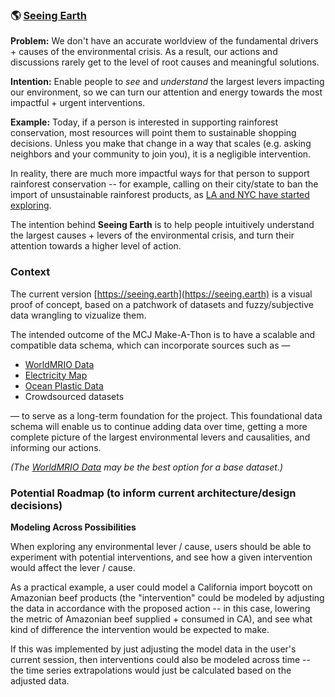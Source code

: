 ### :earth_americas: [Seeing Earth](https://seeing.earth)

**Problem:** We don't have an accurate worldview of the fundamental drivers + causes of the environmental crisis.  As a result, our actions and discussions rarely get to the level of root causes and meaningful solutions.

**Intention:** Enable people to *see* and *understand* the largest levers impacting our environment, so we can turn our attention and energy towards the most impactful + urgent interventions.

**Example:** Today, if a person is interested in supporting rainforest conservation, most resources will point them to sustainable shopping decisions.  Unless you make that change in a way that scales (e.g. asking neighbors and your community to join you), it is a negligible intervention.

In reality, there are much more impactful ways for that person to support rainforest conservation -- for example, calling on their city/state to ban the import of unsustainable rainforest products, as [LA and NYC have started exploring](https://www.cbsnews.com/news/amazon-rainforest-wildfires-nyc-and-la-officials-urge-boycott-of-meat-companies-linked-to-amazon-fires/).

The intention behind **Seeing Earth** is to help people intuitively understand the largest causes + levers of the environmental crisis, and turn their attention towards a higher level of action.

### Context

The current version [https://seeing.earth](https://seeing.earth) is a visual proof of concept, based on a patchwork of datasets and fuzzy/subjective data wrangling to vizualize them.

The intended outcome of the MCJ Make-A-Thon is to have a scalable and compatible data schema, which can incorporate sources such as —

- [WorldMRIO Data](https://https://worldmrio.com/)
- [Electricity Map](https://www.electricitymap.org/ranking)
- [Ocean Plastic Data](https://theoceancleanup.com/sources/)
- Crowdsourced datasets

— to serve as a long-term foundation for the project.  This foundational data schema will enable us to continue adding data over time, getting a more complete picture of the largest environmental levers and causalities, and informing our actions.

*(The [WorldMRIO Data](https://https://worldmrio.com/) may be the best option for a base dataset.)*


### Potential Roadmap (to inform current architecture/design decisions)

**Modeling Across Possibilities**

When exploring any environmental lever / cause, users should be able to experiment with potential interventions, and see how a given intervention would affect the lever / cause.

As a practical example, a user could model a California import boycott on Amazonian beef products (the "intervention" could be modeled by adjusting the  data in accordance with the proposed action -- in this case, lowering the metric of Amazonian beef supplied + consumed in CA), and see what kind of difference the intervention would be expected to make.

If this was implemented by just adjusting the model data in the user's current session, then interventions could also be modeled across time -- the time series extrapolations would just be calculated based on the adjusted data.
